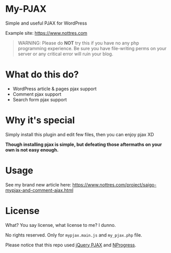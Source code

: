 # My-PJAX
Simple and useful PJAX for WordPress

Example site: https://www.nottres.com

> WARNING: Please do **NOT** try this if you have no any php programming experience.
Be sure you have file-writing perms on your server or any critical error will ruin your blog.

# What do this do?

- WordPress article & pages pjax support
- Comment pjax support
- Search form pjax support

# Why it's special
Simply install this plugin and edit few files, then you can enjoy pjax XD

**Though installing pjax is simple, but defeating those aftermaths on your own is not easy enough.**

# Usage
See my brand new article here: https://www.nottres.com/project/saigo-mypjax-and-comment-ajax.html

# License
What? You say license, what license to me? I dunno.

No rights reserved. Only for `mypjax.main.js` and `my_pjax.php` file.

Please notice that this repo used [jQuery PJAX](https://github.com/defunkt/jquery-pjax) and [NProgress](https://github.com/rstacruz/nprogress).
